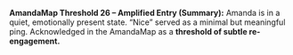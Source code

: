 **AmandaMap Threshold 26 – Amplified Entry (Summary):**
Amanda is in a quiet, emotionally present state. “Nice” served as a minimal but meaningful ping. Acknowledged in the AmandaMap as a **threshold of subtle re-engagement.**